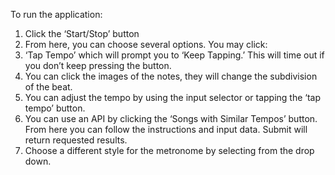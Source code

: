 To run the application:

1) Click the ‘Start/Stop’ button
2) From here, you can choose several options.  You may click:
3) ‘Tap Tempo’ which will prompt you to ‘Keep Tapping.’  This will time out if you don’t keep pressing the button.
4) You can click the images of the notes, they will change the subdivision of the beat.  
5) You can adjust the tempo by using the input selector or tapping the ‘tap tempo’ button.
6) You can use an API by clicking the ‘Songs with Similar Tempos’ button.  From here you can follow the instructions and input data.  Submit will return requested results.  
7) Choose a different style for the metronome by selecting from the drop down.  